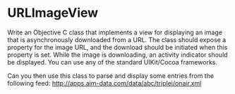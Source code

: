 # URLImageView

Write an Objective C class that implements a view for displaying an image that is asynchronously downloaded from a URL.
The class should expose a property for the image URL, and the download should be initiated when this property is set.
While the image is downloading, an activity indicator should be displayed.
You can use any of the standard UIKit/Cocoa frameworks.

Can you then use this class to parse and display some entries from the following feed: http://apps.aim-data.com/data/abc/triplej/onair.xml 
